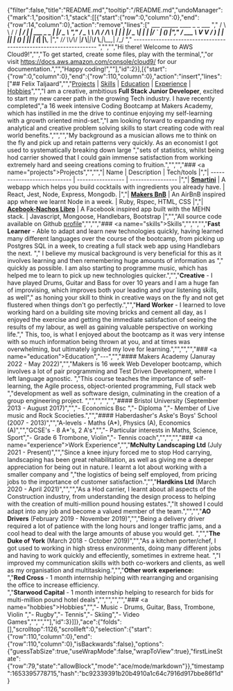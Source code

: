{"filter":false,"title":"README.md","tooltip":"/README.md","undoManager":{"mark":1,"position":1,"stack":[[{"start":{"row":0,"column":0},"end":{"row":14,"column":0},"action":"remove","lines":["         ___        ______     ____ _                 _  ___  ","        / \\ \\      / / ___|   / ___| | ___  _   _  __| |/ _ \\ ","       / _ \\ \\ /\\ / /\\___ \\  | |   | |/ _ \\| | | |/ _` | (_) |","      / ___ \\ V  V /  ___) | | |___| | (_) | |_| | (_| |\\__, |","     /_/   \\_\\_/\\_/  |____/   \\____|_|\\___/ \\__,_|\\__,_|  /_/ "," ----------------------------------------------------------------- ","","","Hi there! Welcome to AWS Cloud9!","","To get started, create some files, play with the terminal,","or visit https://docs.aws.amazon.com/console/cloud9/ for our documentation.","","Happy coding!",""],"id":2}],[{"start":{"row":0,"column":0},"end":{"row":110,"column":0},"action":"insert","lines":["## Felix Taljaard","","[Projects](#projects) | [Skills](#skills) | [Education](#education) | [Experience](#experience) | [Hobbies](#hobbies)","","I am a creative, ambitious **Full Stack Junior Developer**, excited to start my new career path in the growing Tech industry. I have recently completed","a 16 week intensive Coding Bootcamp at Makers Academy, which has instilled in me the drive to continue enjoying my self-learning with a growth oriented mind-set.","I am looking forward to expanding my analytical and creative problem solving skills to start creating code with real world benefits.","","","My background as a musician allows me to think on the fly and pick up and retain patterns very quickly. As an economist I got used to systematically breaking down large ","sets of statistics, whilst being hod carrier showed that I could gain immense satisfaction from working extremely hard and seeing creations coming to fruition.","","","### <a name=\"projects\">Projects</a>","","","| Name                         | Description       | Tech/tools        |","| ---------------------------- | ----------------- | ----------------- |","| **[Smartini](https://smartini-makers.herokuapp.com/)**            | A webapp which helps you build cocktails with ingredients you already have. | React, Jest, Node, Express, Mongodb. |","| **[Makers BnB](https://github.com/felixtaljaard/MakersBnB)** | An AirBnB inspired app where we learnt Node in a week. | Ruby, Rspec, HTML, CSS              |","| **[Acebook-Nachos Libro](https://github.com/felixtaljaard/Acebook-nacho-libro)** | A Facebook inspired app built with the MEHN stack. | Javascript, Mongoose, Handlebars, Bootstrap             |","","All source code available on Github [profile](https://github.com/felixtaljaard)","","","### <a name=\"skills\">Skills</a>","","","","**Fast Learner** - Able to adapt and learn new technologies quickly, having learned many different languages over the course of the bootcamp, from picking up Postgres SQL in a week, to creating a full stack web app using Handlebars the next. ","                I believe my musical background is very beneficial for this as it involves learning and then remembering huge amounts of information as ","               quickly as possible. I am also starting to programme music, which has helped me to learn to pick up new technologies quicker.","","**Creative** -     I have played Drums, Guitar and Bass for over 10 years and I am a huge fan of improvising, which improves both your leading and your listening skills, as well","               as honing your skill to think in creative ways on the fly and not get flustered when things don't go perfectly.","","**Hard Worker** -  I learned to love working hard on a building site moving bricks and cement all day, as I enjoyed the exercise and getting the immediate satisfaction of seeing the results of my labour, as well as gaining valuable perspective on working life.","                    This, too, is what I enjoyed about the bootcamp as it was very intense with so much information being thrown at you, and at times was overwhelming, but ultimately ignited my love for learning.","","","","### <a name=\"education\">Education</a>","---","","#### Makers Academy (Januray 2022 - May 2022)","","Makers is 16 week Web Developer bootcamp, which involves a lot of pair programming and Test Driven Development, where I left language agnostic. ","This course teaches the importance of self-learning, the Agile process, object-oriented programming, Full stack web ","development as well as software design, culminating in the creation of a group engineering project. ","","","","","#### Bristol University (September 2013 - August 2017)","","- Economics Bsc ","- Diploma ","- Member of Live music and Rock Scocieties.","","#### Haberdasher's Aske's Boys' School (2007 - 2013)","","A-levels - Maths (A*), Physics (A), Economics (A)","","GCSE's - 8 A*'s, 2 A's","","- Particular interests in Maths, Science, Sport","- Grade 6 Trombone, Violin","- Tennis coach","","","","### <a name=\"experience\">Work Experience</a>","","**McNulty Landscaping Ltd** (July 2021 - Present)","","Since a knee injury forced me to stop Hod carrying, landscaping has been great rehabilitation, as well as giving me a deeper appreciation for being out in nature. I learnt a lot about working with a smaller company and ","the logistics of being self employed, from pricing jobs to the importance of customer satisfaction.","","**Hardkins Ltd** (March 2020 - April 2021)","","","As a Hod carrier, I learnt about all aspects of the Construction industry, from understanding the design process to helping with the creation of multi-million pound housing estates.","It showed I could adapt into any job and become a valued member of the team.","","","**AO Drivers** (February 2019 - November 2019)","","Being a delivery driver required a lot of patience with the long hours and longer traffic jams, and a cool head to deal with the large amounts of abuse you would get. ","","**The Duke of York** (March 2018 - October 2019)","","As a kitchen porter/chef, I got used to working in high stress environments, doing many different jobs and having to work quickly and effeciently, sometimes in extreme heat. ","I improved my communication skills with both co-workers and clients, as well as my organisation and multitasking.","","**Other work experience:**</br>","**Red Cross** - 1 month internship helping with rearranging and organising the office to increase efficiency.</br>","**Starwood Capital** - 1 month internship helping to research for bids for multi-million pound hotel deals","","","","","### <a name=\"hobbies\">Hobbies</a>","","- Music - Drums, Guitar, Bass, Trombone, Violin ","- Rugby","- Tennis","- Skiing","- Video Games","","",""],"id":3}]]},"ace":{"folds":[],"scrolltop":1126,"scrollleft":0,"selection":{"start":{"row":110,"column":0},"end":{"row":110,"column":0},"isBackwards":false},"options":{"guessTabSize":true,"useWrapMode":false,"wrapToView":true},"firstLineState":{"row":79,"state":"allowBlock","mode":"ace/mode/markdown"}},"timestamp":1653395778715,"hash":"bc92339391b20b4910a1c64c7916d917bbe86f1d"}